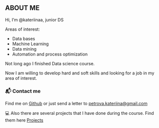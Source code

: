## ABOUT ME

Hi, I’m @kateriinaa, junior DS

Areas of interest:
- Data bases
- Machine Learning
- Data mining
- Automation and process optimization

Not long ago I finished Data science course. 

Now I am willing to develop hard and soft skills and looking for a job in my area of interest.

### 📬 Contact me

Find me on [Github](https://github.com/kateriinaa) or just send a letter to petrova.kateriina@gmail.com

💻 Also there are several projects that I have done during the course. Find them here [Projects](https://github.com/kateriinaa/Projects)

<!---
kateriinaa/kateriinaa is a ✨ special ✨ repository because its `README.md` (this file) appears on your GitHub profile.
You can click the Preview link to take a look at your changes.
--->
